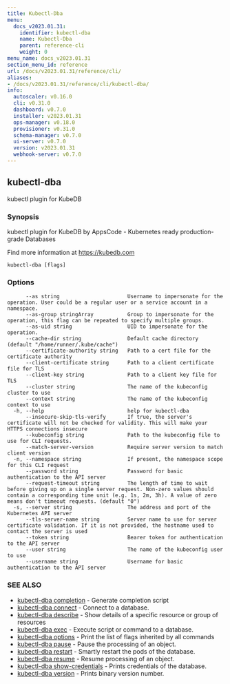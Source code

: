 ```yaml
---
title: Kubectl-Dba
menu:
  docs_v2023.01.31:
    identifier: kubectl-dba
    name: Kubectl-Dba
    parent: reference-cli
    weight: 0
menu_name: docs_v2023.01.31
section_menu_id: reference
url: /docs/v2023.01.31/reference/cli/
aliases:
- /docs/v2023.01.31/reference/cli/kubectl-dba/
info:
  autoscaler: v0.16.0
  cli: v0.31.0
  dashboard: v0.7.0
  installer: v2023.01.31
  ops-manager: v0.18.0
  provisioner: v0.31.0
  schema-manager: v0.7.0
  ui-server: v0.7.0
  version: v2023.01.31
  webhook-server: v0.7.0
---
```


## kubectl-dba

kubectl plugin for KubeDB

### Synopsis

kubectl plugin for KubeDB by AppsCode - Kubernetes ready production-grade Databases

 Find more information at https://kubedb.com

```
kubectl-dba [flags]
```

### Options

```
      --as string                      Username to impersonate for the operation. User could be a regular user or a service account in a namespace.
      --as-group stringArray           Group to impersonate for the operation, this flag can be repeated to specify multiple groups.
      --as-uid string                  UID to impersonate for the operation.
      --cache-dir string               Default cache directory (default "/home/runner/.kube/cache")
      --certificate-authority string   Path to a cert file for the certificate authority
      --client-certificate string      Path to a client certificate file for TLS
      --client-key string              Path to a client key file for TLS
      --cluster string                 The name of the kubeconfig cluster to use
      --context string                 The name of the kubeconfig context to use
  -h, --help                           help for kubectl-dba
      --insecure-skip-tls-verify       If true, the server's certificate will not be checked for validity. This will make your HTTPS connections insecure
      --kubeconfig string              Path to the kubeconfig file to use for CLI requests.
      --match-server-version           Require server version to match client version
  -n, --namespace string               If present, the namespace scope for this CLI request
      --password string                Password for basic authentication to the API server
      --request-timeout string         The length of time to wait before giving up on a single server request. Non-zero values should contain a corresponding time unit (e.g. 1s, 2m, 3h). A value of zero means don't timeout requests. (default "0")
  -s, --server string                  The address and port of the Kubernetes API server
      --tls-server-name string         Server name to use for server certificate validation. If it is not provided, the hostname used to contact the server is used
      --token string                   Bearer token for authentication to the API server
      --user string                    The name of the kubeconfig user to use
      --username string                Username for basic authentication to the API server
```

### SEE ALSO

* [kubectl-dba completion](/docs/v2023.01.31/reference/cli/kubectl-dba_completion)	 - Generate completion script
* [kubectl-dba connect](/docs/v2023.01.31/reference/cli/kubectl-dba_connect)	 - Connect to a database.
* [kubectl-dba describe](/docs/v2023.01.31/reference/cli/kubectl-dba_describe)	 - Show details of a specific resource or group of resources
* [kubectl-dba exec](/docs/v2023.01.31/reference/cli/kubectl-dba_exec)	 - Execute script or command to a database.
* [kubectl-dba options](/docs/v2023.01.31/reference/cli/kubectl-dba_options)	 - Print the list of flags inherited by all commands
* [kubectl-dba pause](/docs/v2023.01.31/reference/cli/kubectl-dba_pause)	 - Pause the processing of an object.
* [kubectl-dba restart](/docs/v2023.01.31/reference/cli/kubectl-dba_restart)	 - Smartly restart the pods of the database.
* [kubectl-dba resume](/docs/v2023.01.31/reference/cli/kubectl-dba_resume)	 - Resume processing of an object.
* [kubectl-dba show-credentials](/docs/v2023.01.31/reference/cli/kubectl-dba_show-credentials)	 - Prints credentials of the database.
* [kubectl-dba version](/docs/v2023.01.31/reference/cli/kubectl-dba_version)	 - Prints binary version number.

